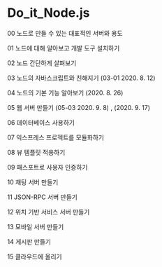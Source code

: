 # Do_it_Node.js

00 노드로 만들 수 있는 대표적인 서버와 용도

01 노드에 대해 알아보고 개발 도구 설치하기

02 노드 간단하게 살펴보기

03 노드의 자바스크립트와 친해지기 (03-01 2020. 8. 12)

04 노드의 기본 기능 알아보기 (2020. 8. 26)

05 웹 서버 만들기 (05-03 2020. 9. 8) , (2020. 9. 17)

06 데이터베이스 사용하기

07 익스프레스 프로젝트를 모듈화하기

08 뷰 템플릿 적용하기

09 패스포트로 사용자 인증하기

10 채팅 서버 만들기

11 JSON-RPC 서버 만들기

12 위치 기반 서비스 서버 만들기

13 모바일 서버 만들기

14 게시판 만들기

15 클라우드에 올리기

